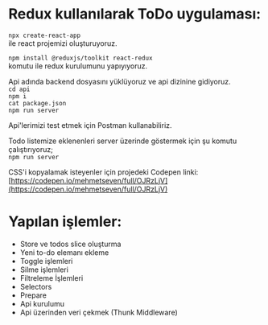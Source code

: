 # Redux kullanılarak ToDo uygulaması:  
`npx create-react-app `  
ile react projemizi oluşturuyoruz.

`npm install @reduxjs/toolkit react-redux`  
komutu ile redux kurulumunu yapıyıyoruz.  

Api adında backend dosyasını yüklüyoruz ve api dizinine gidiyoruz.  
`cd api`  
`npm i`  
`cat package.json`  
`npm run server`  

Api'lerimizi test etmek için Postman kullanabiliriz.  

Todo listemize eklenenleri server üzerinde göstermek için şu komutu çalıştırıyoruz;  
`npm run server`  

CSS'i kopyalamak isteyenler için projedeki Codepen linki:  
[https://codepen.io/mehmetseven/full/OJRzLjV](https://codepen.io/mehmetseven/full/OJRzLjV)  

# Yapılan işlemler:  
- Store ve todos slice oluşturma
- Yeni to-do elemanı ekleme
- Toggle işlemleri
- Silme işlemleri
- Filtreleme İşlemleri
- Selectors
- Prepare
- Api kurulumu
- Api üzerinden veri çekmek (Thunk Middleware)

